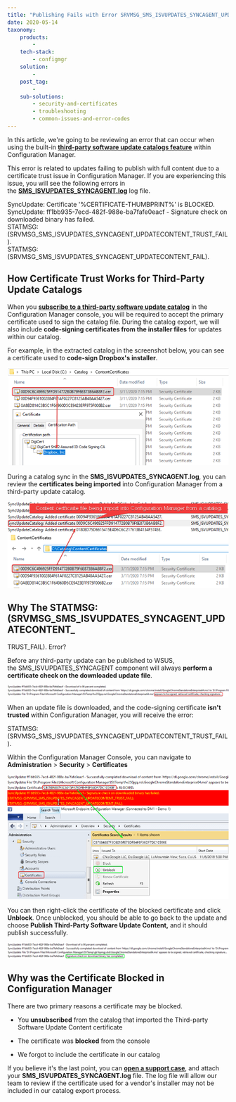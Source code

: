 ```yaml
---
title: "Publishing Fails with Error SRVMSG_SMS_ISVUPDATES_SYNCAGENT_UPDATECONTENT_TRUST_FAIL"
date: 2020-05-14
taxonomy:
    products:
        - 
    tech-stack:
        - configmgr
    solution:
        - 
    post_tag:
        - 
    sub-solutions:
        - security-and-certificates
        - troubleshooting
        - common-issues-and-error-codes
---
```


In this article, we're going to be reviewing an error that can occur when using the built-in **[third-party software update catalogs feature](https://docs.microsoft.com/en-us/mem/configmgr/sum/deploy-use/third-party-software-updates)** within Configuration Manager.

This error is related to updates failing to publish with full content due to a certificate trust issue in Configuration Manager. If you are experiencing this issue, you will see the following errors in the **[SMS\_ISVUPDATES\_SYNCAGENT.log](https://patchmypc.com/collecting-log-files-for-patch-my-pc-support#publishing-in-console-logs)** log file.

SyncUpdate: Certificate '%CERTIFICATE-THUMBPRINT%' is BLOCKED.  
SyncUpdate: ff1bb935-7ecd-482f-988e-ba7fafe0eacf - Signature check on downloaded binary has failed.  
STATMSG: (SRVMSG\_SMS\_ISVUPDATES\_SYNCAGENT\_UPDATECONTENT\_TRUST\_FAIL).  
STATMSG: (SRVMSG\_SMS\_ISVUPDATES\_SYNCAGENT\_UPDATECONTENT\_FAIL).

## How Certificate Trust Works for Third-Party Update Catalogs

When you **[subscribe to a third-party software update catalog](https://docs.microsoft.com/en-us/mem/configmgr/sum/deploy-use/third-party-software-updates#add-a-custom-catalog)** in the Configuration Manager console, you will be required to accept the primary certificate used to sign the catalog file. During the catalog export, we will also include **code-signing certificates from the installer files** for updates within our catalog.

For example, in the extracted catalog in the screenshot below, you can see a certificate used to **code-sign Dropbox's installer**.

![](/_images/catalog-content-certficate.png)

During a catalog sync in the **SMS\_ISVUPDATES\_SYNCAGENT.log**, you can review the **certificates being imported** into Configuration Manager from a third-party update catalog.

![](/_images/content-certificate-import-SMS_ISVUPDATES_SYNCAGENT.png)

## Why The STATMSG: (SRVMSG\_SMS\_ISVUPDATES\_SYNCAGENT\_UPDATECONTENT\_  
TRUST\_FAIL). Error?

Before any third-party update can be published to WSUS, the SMS\_ISVUPDATES\_SYNCAGENT component will always **perform a certificate check on the downloaded update file**.

![](/_images/SMS_ISVUPDATES_SYNCAGENT-retrieved-certificate-checking-signature.png)

When an update file is downloaded, and the code-signing certificate **isn't trusted** within Configuration Manager, you will receive the error:

STATMSG: (SRVMSG\_SMS\_ISVUPDATES\_SYNCAGENT\_UPDATECONTENT\_TRUST\_FAIL).

Within the Configuration Manager Console, you can navigate to **Administration** > **Security** > **Certificates**

![](/_images/unblock-certificate-configuraton-manage-third-party-updates.png)

You can then right-click the certificate of the blocked certificate and click **Unblock**. Once unblocked, you should be able to go back to the update and choose **Publish Third-Party Software Update Content,** and it should publish successfully.

![](/_images/Signature-check-on-download-binary-has-completed.png)

## Why was the Certificate Blocked in Configuration Manager

There are two primary reasons a certificate may be blocked.

- You **unsubscribed** from the catalog that imported the Third-party Software Update Content certificate

- The certificate was **blocked** from the console

- We forgot to include the certificate in our catalog

If you believe it's the last point, you can **[open a support case](https://patchmypc.com/technical-support)**, and attach your **SMS\_ISVUPDATES\_SYNCAGENT.log** file. The log file will allow our team to review if the certificate used for a vendor's installer may not be included in our catalog export process.